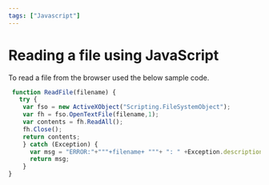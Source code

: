 ```yaml
---
tags: ["Javascript"]
---
```


# Reading a file using JavaScript
<!--markdownlint-disable MD013 MD029 MD036 MD024 MD033 MD040 MD042 MD001 MD051 MD025 MD052-->
To read a file from the browser used the below sample code.

```js
 function ReadFile(filename) {
   try {
    var fso = new ActiveXObject("Scripting.FileSystemObject"); 
    var fh = fso.OpenTextFile(filename,1); 
    var contents = fh.ReadAll(); 
    fh.Close(); 
    return contents;
    } catch (Exception) {
      var msg = "ERROR:"+"""+filename+ """+ ": " +Exception.description; alert(msg); 
      return msg; 
    } 
} 
 ```
